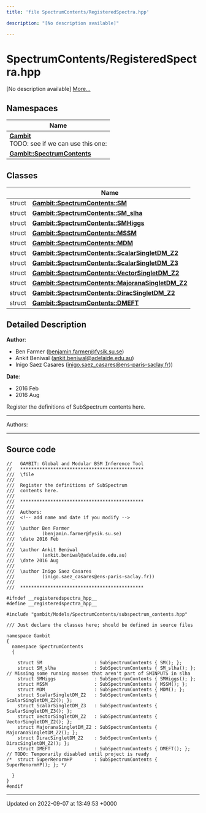 ```yaml
---
title: 'file SpectrumContents/RegisteredSpectra.hpp'

description: "[No description available]"

---
```


# SpectrumContents/RegisteredSpectra.hpp



[No description available] [More...](#detailed-description)

## Namespaces

| Name           |
| -------------- |
| **[Gambit](/documentation/code/namespaces/namespacegambit/)** <br>TODO: see if we can use this one:  |
| **[Gambit::SpectrumContents](/documentation/code/namespaces/namespacegambit_1_1spectrumcontents/)**  |

## Classes

|                | Name           |
| -------------- | -------------- |
| struct | **[Gambit::SpectrumContents::SM](/documentation/code/classes/structgambit_1_1spectrumcontents_1_1sm/)**  |
| struct | **[Gambit::SpectrumContents::SM_slha](/documentation/code/classes/structgambit_1_1spectrumcontents_1_1sm__slha/)**  |
| struct | **[Gambit::SpectrumContents::SMHiggs](/documentation/code/classes/structgambit_1_1spectrumcontents_1_1smhiggs/)**  |
| struct | **[Gambit::SpectrumContents::MSSM](/documentation/code/classes/structgambit_1_1spectrumcontents_1_1mssm/)**  |
| struct | **[Gambit::SpectrumContents::MDM](/documentation/code/classes/structgambit_1_1spectrumcontents_1_1mdm/)**  |
| struct | **[Gambit::SpectrumContents::ScalarSingletDM_Z2](/documentation/code/classes/structgambit_1_1spectrumcontents_1_1scalarsingletdm__z2/)**  |
| struct | **[Gambit::SpectrumContents::ScalarSingletDM_Z3](/documentation/code/classes/structgambit_1_1spectrumcontents_1_1scalarsingletdm__z3/)**  |
| struct | **[Gambit::SpectrumContents::VectorSingletDM_Z2](/documentation/code/classes/structgambit_1_1spectrumcontents_1_1vectorsingletdm__z2/)**  |
| struct | **[Gambit::SpectrumContents::MajoranaSingletDM_Z2](/documentation/code/classes/structgambit_1_1spectrumcontents_1_1majoranasingletdm__z2/)**  |
| struct | **[Gambit::SpectrumContents::DiracSingletDM_Z2](/documentation/code/classes/structgambit_1_1spectrumcontents_1_1diracsingletdm__z2/)**  |
| struct | **[Gambit::SpectrumContents::DMEFT](/documentation/code/classes/structgambit_1_1spectrumcontents_1_1dmeft/)**  |

## Detailed Description


**Author**: 

  * Ben Farmer ([benjamin.farmer@fysik.su.se](mailto:benjamin.farmer@fysik.su.se)) 
  * Ankit Beniwal ([ankit.beniwal@adelaide.edu.au](mailto:ankit.beniwal@adelaide.edu.au)) 
  * Inigo Saez Casares ([inigo.saez_casares@ens-paris-saclay.fr](mailto:inigo.saez_casares@ens-paris-saclay.fr)))


**Date**: 

  * 2016 Feb
  * 2016 Aug


Register the definitions of SubSpectrum contents here.



------------------

Authors:



------------------




## Source code

```
//   GAMBIT: Global and Modular BSM Inference Tool
//   *********************************************
///  \file
///
///  Register the definitions of SubSpectrum
///  contents here.
///
///  *********************************************
///
///  Authors:
///  <!-- add name and date if you modify -->
///
///  \author Ben Farmer
///          (benjamin.farmer@fysik.su.se)
///  \date 2016 Feb
///
///  \author Ankit Beniwal
///          (ankit.beniwal@adelaide.edu.au)
///  \date 2016 Aug
///
///  \author Inigo Saez Casares
///          (inigo.saez_casares@ens-paris-saclay.fr))
///
///  *********************************************

#ifndef __registeredspectra_hpp__
#define __registeredspectra_hpp__

#include "gambit/Models/SpectrumContents/subspectrum_contents.hpp"

/// Just declare the classes here; should be defined in source files

namespace Gambit
{
  namespace SpectrumContents
  {

    struct SM                   : SubSpectrumContents { SM(); };
    struct SM_slha              : SubSpectrumContents { SM_slha(); }; // Missing some running masses that aren't part of SMINPUTS in slha
    struct SMHiggs              : SubSpectrumContents { SMHiggs(); };
    struct MSSM                 : SubSpectrumContents { MSSM(); };
    struct MDM                  : SubSpectrumContents { MDM(); };
    struct ScalarSingletDM_Z2   : SubSpectrumContents { ScalarSingletDM_Z2(); };
    struct ScalarSingletDM_Z3   : SubSpectrumContents { ScalarSingletDM_Z3(); };
    struct VectorSingletDM_Z2   : SubSpectrumContents { VectorSingletDM_Z2(); };
    struct MajoranaSingletDM_Z2 : SubSpectrumContents { MajoranaSingletDM_Z2(); };
    struct DiracSingletDM_Z2    : SubSpectrumContents { DiracSingletDM_Z2(); };
    struct DMEFT                : SubSpectrumContents { DMEFT(); };
// TODO: Temporarily disabled until project is ready
/*  struct SuperRenormHP        : SubSpectrumContents { SuperRenormHP(); }; */

  }
}
#endif
```


-------------------------------

Updated on 2022-09-07 at 13:49:53 +0000
